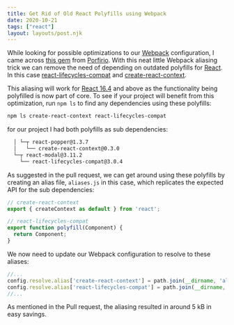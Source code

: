 ```yaml
---
title: Get Rid of Old React Polyfills using Webpack
date: 2020-10-21
tags: ["react"]
layout: layouts/post.njk
---
```


While looking for possible optimizations to our [Webpack](https://webpack.js.org/) configuration, I came across [this gem](https://github.com/GoogleChromeLabs/webpack-libs-optimizations/pull/17/commits/a0a9bb580941fff3a0640444400135f9e0432a2d) from [
Porfirio](https://github.com/porfirioribeiro). With this neat little Webpack aliasing trick we can remove the need of depending on outdated polyfills for [React](https://reactjs.org/). In this case [react-lifecycles-compat](https://github.com/reactjs/react-lifecycles-compat) and [create-react-context](https://github.com/jamiebuilds/create-react-context).

This aliasing will work for [React 16.4](https://reactjs.org/) and above as the functionality being polyfilled is now part of core. To see if your project will benefit from this optimization, run `npm ls` to find any dependencies using these polyfills:

```bash
npm ls create-react-context react-lifecycles-compat
```

for our project I had both polyfills as sub dependencies:

```bash
  │ └─┬ react-popper@1.3.7
  │   └── create-react-context@0.3.0
  └─┬ react-modal@3.11.2
    └── react-lifecycles-compat@3.0.4
```

As suggested in the pull request, we can get around using these polyfills by creating an alias file, `aliases.js` in this case, which replicates the expected API for the sub dependencies:

```js
// create-react-context
export { createContext as default } from 'react';

// react-lifecycles-compat
export function polyfill(Component) {
  return Component;
}
```

We now need to update our Webpack configuration to resolve to these aliases:

```js
//...
config.resolve.alias['create-react-context'] = path.join(__dirname, 'aliases')
config.resolve.alias['react-lifecycles-compat'] = path.join(__dirname, 'aliases')
//...
```

As mentioned in the Pull request, the aliasing resulted in around 5 kB in easy savings.

